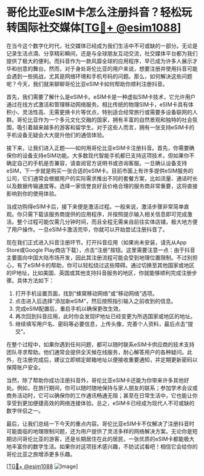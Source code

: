 # 哥伦比亚eSIM卡怎么注册抖音？轻松玩转国际社交媒体[[TG💪+ @esim1088](https://t.me/s/esim1088)]

在当今这个数字化时代，社交媒体已经成为我们生活中不可或缺的一部分。无论是记录生活点滴、分享精彩瞬间，还是与全球朋友互动交流，社交媒体平台都为我们提供了极大的便利。而抖音作为一款风靡全球的应用程序，早已成为许多人展示才华和创意的舞台。然而，对于身处哥伦比亚的用户来说，想要注册并使用抖音可能会遇到一些挑战，尤其是网络环境和手机号码的问题。那么，如何解决这些问题呢？今天，我们就来聊聊哥伦比亚eSIM卡如何帮助你顺利注册抖音。

首先，我们需要了解什么是eSIM卡。eSIM卡是一种虚拟SIM卡技术，它允许用户通过在线方式激活和管理移动网络服务。相比传统的物理SIM卡，eSIM卡具有体积小、灵活性高、无需更换卡片等优点，特别适合经常旅行或需要多设备联网的人群。哥伦比亚作为一个多元文化交融的国家，拥有丰富的自然景观和独特的社会氛围，吸引着越来越多的游客和留学生。对于这些人而言，拥有一张支持eSIM卡的手机设备无疑会大大提升他们的通信体验。

接下来，让我们进入正题——如何用哥伦比亚eSIM卡注册抖音。首先，你需要确保你的设备支持eSIM功能。大多数现代智能手机都已支持这项技术，但如果你不确定自己的手机是否兼容，请查阅官方说明书或咨询客服。一旦确认设备支持eSIM，下一步就是购买一张合适的eSIM卡。目前市面上有许多提供eSIM服务的公司，它们通常会根据用户的实际需求推出不同的套餐方案，比如流量、通话时长以及数据传输速度等。选择一家信誉良好且价格合理的服务商非常重要，这将直接影响到你的使用体验。

当成功购得eSIM卡后，接下来便是激活过程。一般来说，激活步骤非常简单直观。你只需下载该服务商提供的应用程序，并按照提示输入相关信息即可完成激活。整个过程可能仅需几分钟时间，而且全程无需亲自前往实体店铺，极大地方便了用户操作。一旦eSIM卡激活完毕，你就可以开始尝试注册抖音了。

现在我们正式进入抖音注册环节。打开抖音应用（如果尚未安装，请先从App Store或Google Play商店下载），点击“注册”按钮。这里需要注意一点：由于抖音主要面向中国大陆市场开发，因此其注册流程可能会受到地理位置限制。不过别担心，有了eSIM卡的帮助，你可以轻松绕过这些障碍。通过切换至其他国家或地区的IP地址，比如美国、英国或其他支持抖音服务的地区，你就能够顺利完成注册步骤。具体方法如下：

1. 打开手机设置页面，找到“蜂窝移动网络”或“移动网络”选项。
2. 点击进入后选择“添加新eSIM”，然后按照指引输入之前收到的信息。
3. 完成eSIM配置后，重启手机以确保更改生效。
4. 再次回到抖音应用，此时你会发现IP地址已经变更为所选国家或地区的地址。
5. 继续填写用户名、密码等必要信息，上传头像，完善个人资料，最后点击“提交”。

在整个过程中，如果你遇到任何问题，都可以随时联系eSIM卡供应商的技术支持团队寻求帮助。他们通常会提供全天候在线服务，耐心解答用户的各种疑问。此外，在注册完成后，建议立即绑定邮箱地址以便接收重要通知，并定期更新密码以保障账户安全。

当然，除了帮助你成功注册抖音外，哥伦比亚eSIM卡还能为你带来许多其他好处。例如，在旅行期间，你可以随时随地保持与家人朋友的联系；参加学术会议或商务活动时，它可以确保你的工作通讯畅通无阻；甚至在日常生活中，它也能让你享受到更加便捷高效的网络连接体验。总之，eSIM卡已经成为现代人不可或缺的数字伴侣之一。

最后，让我们总结一下今天的重点内容。哥伦比亚eSIM卡不仅解决了注册抖音时可能面临的地理限制问题，还为用户提供了灵活多样的网络解决方案。无论你是短期访问哥伦比亚的游客，还是长期居住在此的居民，一张优质的eSIM卡都能极大地丰富你的数字生活。如果你对这项技术感兴趣，不妨试试看吧！相信它会给你的哥伦比亚之旅增添更多乐趣。

[[TG💪+ @esim1088](https://t.me/s/esim1088) ![Image](https://i.postimg.cc/4NQfJmqS/Snipaste-2025-05-13-00-14-12.png)]